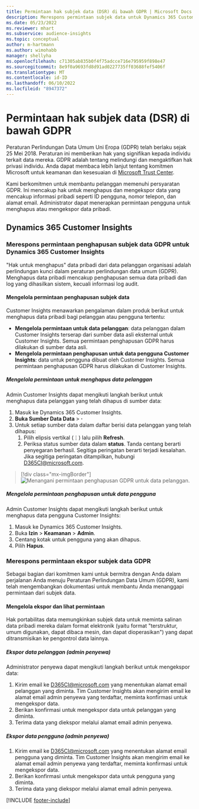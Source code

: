 ```yaml
---
title: Permintaan hak subjek data (DSR) di bawah GDPR | Microsoft Docs
description: Merespons permintaan subjek data untuk Dynamics 365 Customer Insights.
ms.date: 05/23/2022
ms.reviewer: mhart
ms.subservice: audience-insights
ms.topic: conceptual
author: m-hartmann
ms.author: wimohabb
manager: shellyha
ms.openlocfilehash: c71305ab835b0f4f75adcce716e795959f898e47
ms.sourcegitcommit: 8e9f0a9693fd8d91ad0227735ff03688fef5406f
ms.translationtype: MT
ms.contentlocale: id-ID
ms.lasthandoff: 06/10/2022
ms.locfileid: "8947372"
---
```

# <a name="data-subject-rights-dsr-requests-under-gdpr"></a>Permintaan hak subjek data (DSR) di bawah GDPR

Peraturan Perlindungan Data Umum Uni Eropa (GDPR) telah berlaku sejak 25 Mei 2018. Peraturan ini memberikan hak yang signifikan kepada individu terkait data mereka. GDPR adalah tentang melindungi dan mengaktifkan hak privasi individu. Anda dapat membaca lebih lanjut tentang komitmen Microsoft untuk keamanan dan kesesuaian di [Microsoft Trust Center](https://www.microsoft.com/trust-center).

Kami berkomitmen untuk membantu pelanggan memenuhi persyaratan GDPR. Ini mencakup hak untuk menghapus dan mengekspor data yang mencakup informasi pribadi seperti ID pengguna, nomor telepon, dan alamat email. Administrator dapat menerapkan permintaan pengguna untuk menghapus atau mengekspor data pribadi.

## <a name="dynamics-365-customer-insights"></a>Dynamics 365 Customer Insights

### <a name="responding-to-gdpr-data-subject-delete-requests-for-dynamics-365-customer-insights"></a>Merespons permintaan penghapusan subjek data GDPR untuk Dynamics 365 Customer Insights

"Hak untuk menghapus" data pribadi dari data pelanggan organisasi adalah perlindungan kunci dalam peraturan perlindungan data umum (GDPR). Menghapus data pribadi mencakup penghapusan semua data pribadi dan log yang dihasilkan sistem, kecuali informasi log audit.

#### <a name="manage-data-subject-delete-requests"></a>Mengelola permintaan penghapusan subjek data

Customer Insights menawarkan pengalaman dalam produk berikut untuk menghapus data pribadi bagi pelanggan atau pengguna tertentu:

- **Mengelola permintaan untuk data pelanggan**: data pelanggan dalam Customer Insights terserap dari sumber data asli eksternal untuk Customer Insights. Semua permintaan penghapusan GDPR harus dilakukan di sumber data asli.
- **Mengelola permintaan penghapusan untuk data pengguna Customer Insights**: data untuk pengguna dibuat oleh Customer Insights. Semua permintaan penghapusan GDPR harus dilakukan di Customer Insights.

##### <a name="manage-requests-to-delete-customer-data"></a>Mengelola permintaan untuk menghapus data pelanggan

Admin Customer Insights dapat mengikuti langkah berikut untuk menghapus data pelanggan yang telah dihapus di sumber data:

1. Masuk ke Dynamics 365 Customer Insights.
2. **Buka Sumber Data Data** > **·**
3. Untuk setiap sumber data dalam daftar berisi data pelanggan yang telah dihapus:
   1. Pilih elipsis vertikal (&vellip;) lalu pilih **Refresh**.
   2. Periksa status sumber data dalam **status**. Tanda centang berarti penyegaran berhasil. Segitiga peringatan berarti terjadi kesalahan. Jika segitiga peringatan ditampilkan, hubungi D365CI@microsoft.com.

> [!div class="mx-imgBorder"]
> ![Menangani permintaan penghapusan GDPR untuk data pelanggan.](media/gdpr-data-sources.png "Menangani permintaan penghapusan GDPR untuk data pelanggan")

##### <a name="manage-delete-requests-for-user-data"></a>Mengelola permintaan penghapusan untuk data pengguna

Admin Customer Insights dapat mengikuti langkah berikut untuk menghapus data pengguna Customer Insights:

1. Masuk ke Dynamics 365 Customer Insights.
2. Buka **Izin** > **Keamanan** > **Admin**.
3. Centang kotak untuk pengguna yang akan dihapus.
4. Pilih **Hapus**.

### <a name="responding-to-gdpr-data-subject-export-requests"></a>Merespons permintaan ekspor subjek data GDPR

Sebagai bagian dari komitmen kami untuk bermitra dengan Anda dalam perjalanan Anda menuju Peraturan Perlindungan Data Umum (GDPR), kami telah mengembangkan dokumentasi untuk membantu Anda menanggapi permintaan dari subjek data.

#### <a name="manage-export-and-view-requests"></a>Mengelola ekspor dan lihat permintaan

Hak portabilitas data memungkinkan subjek data untuk meminta salinan data pribadi mereka dalam format elektronik (yaitu format "terstruktur, umum digunakan, dapat dibaca mesin, dan dapat dioperasikan") yang dapat ditransmisikan ke pengontrol data lainnya.

##### <a name="export-customer-data-tenant-admin"></a>Ekspor data pelanggan (admin penyewa)

Administrator penyewa dapat mengikuti langkah berikut untuk mengekspor data:

1. Kirim email ke D365CI@microsoft.com yang menentukan alamat email pelanggan yang diminta. Tim Customer Insights akan mengirim email ke alamat email admin penyewa yang terdaftar, meminta konfirmasi untuk mengekspor data.
2. Berikan konfirmasi untuk mengekspor data untuk pelanggan yang diminta.
3. Terima data yang diekspor melalui alamat email admin penyewa.

##### <a name="export-user-data-tenant-admin"></a>Ekspor data pengguna (admin penyewa)

1. Kirim email ke D365CI@microsoft.com yang menentukan alamat email pengguna yang diminta. Tim Customer Insights akan mengirim email ke alamat email admin penyewa yang terdaftar, meminta konfirmasi untuk mengekspor data.
2. Berikan konfirmasi untuk mengekspor data untuk pengguna yang diminta.
3. Terima data yang diekspor melalui alamat email admin penyewa.

[!INCLUDE [footer-include](includes/footer-banner.md)]